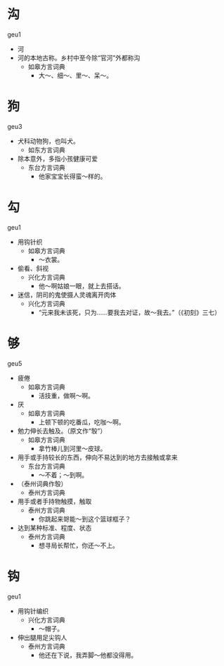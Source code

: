 # 沟
geu1
+ 河
+ 河的本地古称。乡村中至今除“官河”外都称沟
  * 如皋方言词典
    - 大～、细～、里～、呆～。

# 狗
geu3
+ 犬科动物狗，也叫犬。
  * 如东方言词典
+ 除本意外，多指小孩健康可爱
  * 东台方言词典
    - 他家宝宝长得蛮～样的。

# 勾
geu1
+ 用钩针织
  * 如皋方言词典
    - ～衣裳。
+ 偷看、斜视
  * 兴化方言词典
    - 他～啊姑娘一眼，就上去搭话。
+ 迷信，阴司的鬼使摄人灵魂离开肉体
  * 兴化方言词典
    - “元来我未该死，只为……要我去对证，故～我去。”（《初刻》三七）

# 够
geu5
+ 疲倦
  * 如皋方言词典
    - 活技重，做啊～啊。
+ 厌
  * 如皋方言词典
    - 上顿下顿的吃番瓜，吃咖～啊。
+ 勉力伸长去触及。（原文作“彀”）
  * 如皋方言词典
    - 拿竹棒儿到河里～皮球。
+ 用手或手持较长的东西，伸向不易达到的地方去接触或拿来
  * 东台方言词典
    - ～不着；～到啊。
+ （泰州词典作彀）
  * 泰州方言词典
+ 用手或者手持物触摸，触取
  * 泰州方言词典
    - 你跳起来哿能～到这个篮球框子？
+ 达到某种标准、程度、状态
  * 泰州方言词典
    - 想寻局长帮忙，你还～不上。

# 钩
geu1
+ 用钩针编织
  * 兴化方言词典
    - ～帽子。
+ 伸出腿用足尖钩人
  * 泰州方言词典
    - 他还在下说，我弄脚～他都没得用。
